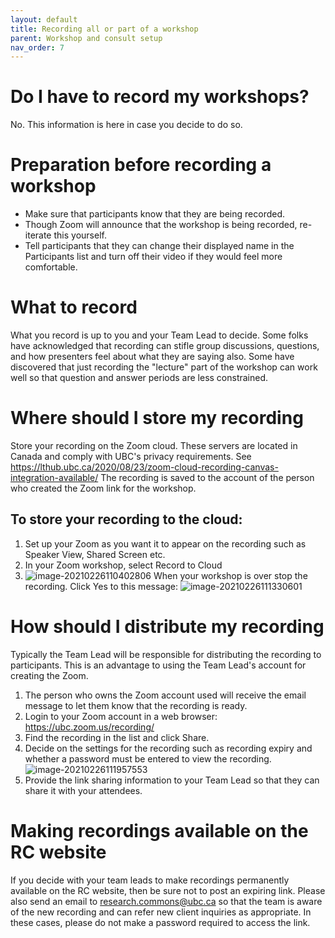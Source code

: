 ```yaml
---
layout: default
title: Recording all or part of a workshop
parent: Workshop and consult setup
nav_order: 7
---
```

# Do I have to record my workshops?

No. This information is here in case you decide to do so.

# Preparation before recording a workshop

- Make sure that participants know that they are being recorded. 
- Though Zoom will announce that the workshop is being recorded, re-iterate this yourself. 
- Tell participants that they can change their displayed name in the Participants list and turn off their video if they would feel more comfortable.

# What to record

What you record is up to you and your Team Lead to decide. Some folks have acknowledged that recording can stifle group discussions, questions, and how presenters feel about what they are saying also. Some have discovered that just recording the "lecture" part of the workshop can work well so that question and answer periods are less constrained. 

# Where should I store my recording

Store your recording on the Zoom cloud. These servers are located in Canada and comply with UBC's privacy requirements. See https://lthub.ubc.ca/2020/08/23/zoom-cloud-recording-canvas-integration-available/ The recording is saved to the account of the person who created the Zoom link for the workshop. 

## To store your recording to the cloud:

1. Set up your Zoom as you want it to appear on the recording such as Speaker View, Shared Screen etc.
2. In your Zoom workshop, select Record to Cloud
3. ![image-20210226110402806](C:\Users\serablaze\AppData\Roaming\Typora\typora-user-images\image-20210226110402806.png)
   When your workshop is over stop the recording. Click Yes to this message: 
   ![image-20210226111330601](C:\Users\serablaze\AppData\Roaming\Typora\typora-user-images\image-20210226111330601.png)



# How should I distribute my recording

Typically the Team Lead will be responsible for distributing the recording to participants. This is an advantage to using the Team Lead's account for creating the Zoom. 
1. The person who owns the Zoom account used will receive the email message to let them know that the recording is ready.
2. Login to your Zoom account in a web browser: https://ubc.zoom.us/recording/
3. Find the recording in the list and click Share.
4. Decide on the settings for the recording such as recording expiry and whether a password must be entered to view the recording.![image-20210226111957553](C:\Users\serablaze\AppData\Roaming\Typora\typora-user-images\image-20210226111957553.png)
5. Provide the link sharing information to your Team Lead so that they can share it with your attendees.


# Making recordings available on the RC website

If you decide with your team leads to make recordings permanently available on the RC website, then be sure not to post an expiring link. Please also send an email to research.commons@ubc.ca so that the team is aware of the new recording and can refer new client inquiries as appropriate. In these cases, please do not make a password required to access the link.